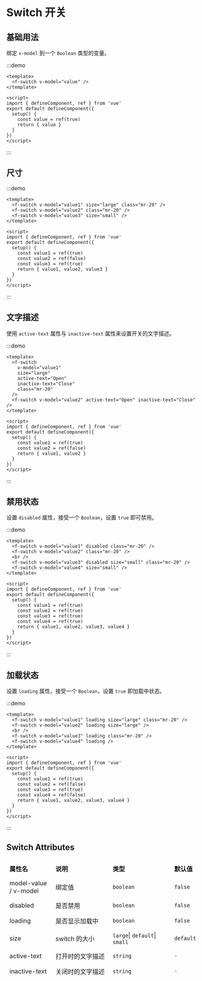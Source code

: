 # Switch 开关

## 基础用法

绑定 `v-model` 到一个 `Boolean` 类型的变量。

:::demo

```vue
<template>
  <f-switch v-model="value" />
</template>

<script>
import { defineComponent, ref } from 'vue'
export default defineComponent({
  setup() {
    const value = ref(true)
    return { value }
  }
})
</script>
```

:::

## 尺寸

:::demo

```vue
<template>
  <f-switch v-model="value1" size="large" class="mr-20" />
  <f-switch v-model="value2" class="mr-20" />
  <f-switch v-model="value3" size="small" />
</template>

<script>
import { defineComponent, ref } from 'vue'
export default defineComponent({
  setup() {
    const value1 = ref(true)
    const value2 = ref(false)
    const value3 = ref(true)
    return { value1, value2, value3 }
  }
})
</script>
```

:::

## 文字描述

使用 `active-text` 属性与 `inactive-text` 属性来设置开关的文字描述。

:::demo

```vue
<template>
  <f-switch
    v-model="value1"
    size="large"
    active-text="Open"
    inactive-text="Close"
    class="mr-20"
  />
  <f-switch v-model="value2" active-text="Open" inactive-text="Close" />
</template>

<script>
import { defineComponent, ref } from 'vue'
export default defineComponent({
  setup() {
    const value1 = ref(true)
    const value2 = ref(false)
    return { value1, value2 }
  }
})
</script>
```

:::

## 禁用状态

设置 `disabled` 属性，接受一个 `Boolean`，设置 `true` 即可禁用。

:::demo

```vue
<template>
  <f-switch v-model="value1" disabled class="mr-20" />
  <f-switch v-model="value2" class="mr-20" />
  <br />
  <f-switch v-model="value3" disabled size="small" class="mr-20" />
  <f-switch v-model="value4" size="small" />
</template>

<script>
import { defineComponent, ref } from 'vue'
export default defineComponent({
  setup() {
    const value1 = ref(true)
    const value2 = ref(true)
    const value3 = ref(true)
    const value4 = ref(true)
    return { value1, value2, value3, value4 }
  }
})
</script>
```

:::

## 加载状态

设置 `loading` 属性，接受一个 `Boolean`，设置 `true` 即加载中状态。

:::demo

```vue
<template>
  <f-switch v-model="value1" loading size="large" class="mr-20" />
  <f-switch v-model="value2" loading size="large" />
  <br />
  <f-switch v-model="value3" loading class="mr-20" />
  <f-switch v-model="value4" loading />
</template>

<script>
import { defineComponent, ref } from 'vue'
export default defineComponent({
  setup() {
    const value1 = ref(true)
    const value2 = ref(false)
    const value3 = ref(true)
    const value4 = ref(false)
    return { value1, value2, value3, value4 }
  }
})
</script>
```

:::

## Switch Attributes

<table style="border-collapse: separate; border-spacing: 0px 10px; width:100%">
  <thead>
    <tr align="left">
      <th style="width: 150px;">属性名</th>
      <th style="width: 240px;">说明</th>
      <th style="width: 250px">类型</th>
      <th>默认值</th>
    </tr>
  </thead>
  <tbody>
    <tr>
      <td>model-value / v-model</td>
      <td>绑定值</td>
      <td>
        <code>boolean</code>
      </td>
      <td>
       <code>false</code>
      </td>
    </tr>
    <tr>
      <td>disabled</td>
      <td>是否禁用</td>
      <td>
        <code>boolean</code>
      </td>
      <td>
        <code>false</code>
      </td>
    </tr>
    <tr>
      <td>loading</td>
      <td>是否显示加载中</td>
      <td>
        <code>boolean</code>
      </td>
      <td>
        <code>false</code>
      </td>
    </tr>
    <tr>
      <td>size</td>
      <td>switch 的大小</td>
      <td>
        <code>large</code>|
        <code>default</code>|
        <code>small</code>
      </td>
      <td>
        <code>default</code>
      </td>
    </tr>
    <tr>
      <td>active-text</td>
      <td>打开时的文字描述</td>
      <td>
        <code>string</code>
      </td>
      <td>
        <code>-</code>
      </td>
    </tr>
    <tr>
      <td>inactive-text</td>
      <td>关闭时的文字描述</td>
      <td>
        <code>string</code>
      </td>
      <td>
        <code>-</code>
      </td>
    </tr> 
  </tbody>
</table>

<style>
.mr-20{
  margin-right:20px;
}
td, th {
   border: none!important;
}
</style>
